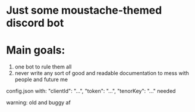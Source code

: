 # Just some moustache-themed discord bot

# Main goals:
1. one bot to rule them all
2. never write any sort of good and readable documentation to mess with people and future me


config.json with:
    "clientId": "...",
	"token": "...",
	"tenorKey": "..."
needed

warning: old and buggy af

